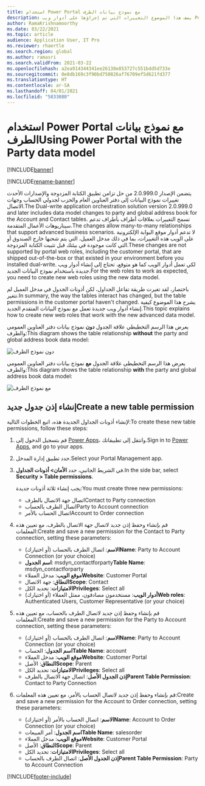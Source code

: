 ```yaml
---
title: استخدام Power Portal مع نموذج بيانات الطرف
description: يصف هذا الموضوع التغييرات التي تم إجراؤها على أدوار ويب Power Portal بسبب نموذج بيانات الطرف في الكتابة المزدوجة.
author: RamaKrishnamoorthy
ms.date: 03/22/2021
ms.topic: article
audience: Application User, IT Pro
ms.reviewer: rhaertle
ms.search.region: global
ms.author: ramasri
ms.search.validFrom: 2021-03-22
ms.openlocfilehash: a2ea914344341ee26138e853727c551bdd5d733e
ms.sourcegitcommit: 0e8db169c3f90bd750826af76709ef5d621fd377
ms.translationtype: HT
ms.contentlocale: ar-SA
ms.lasthandoff: 04/01/2021
ms.locfileid: "5833080"
---
```

# <a name="using-power-portal-with-the-party-data-model"></a><span data-ttu-id="c1edd-103">استخدام Power Portal مع نموذج بيانات الطرف</span><span class="sxs-lookup"><span data-stu-id="c1edd-103">Using Power Portal with the Party data model</span></span>

[!INCLUDE[banner](../../includes/banner.md)]

[!INCLUDE[rename-banner](~/includes/cc-data-platform-banner.md)]

<span data-ttu-id="c1edd-104">يتضمن الإصدار 2.0.999.0 من حل تزامن تطبيق الكتابة المزدوجة والإصدارات الأحدث تغييرات نموذج البيانات إلى دفتر العناوين العام والحزب لجدولي الحساب وجهات الاتصال.</span><span class="sxs-lookup"><span data-stu-id="c1edd-104">The Dual-write application orchestration solution version 2.0.999.0 and later includes data model changes to party and global address book for the Account and Contact tables.</span></span> <span data-ttu-id="c1edd-105">تسمح التغييرات بعلاقات أطراف بأطراف تدعم سيناريوهات الأعمال المتقدمة.</span><span class="sxs-lookup"><span data-stu-id="c1edd-105">The changes allow many-to-many relationships that support advanced business scenarios.</span></span> <span data-ttu-id="c1edd-106">لا تدعم أدوار موقع البوابة الإلكترونية على الويب هذه التغييرات، بما في ذلك مدخل العميل، التي يتم شحنها خارج الصندوق أو التي كانت موجودة في بيئتك قبل تثبيت الكتابة المزدوجة.</span><span class="sxs-lookup"><span data-stu-id="c1edd-106">These changes are not supported by portal web roles, including the customer portal, that are shipped out-of-the-box or that existed in your environment before you installed dual-write.</span></span> <span data-ttu-id="c1edd-107">لكي تعمل أدوار الويب كما هو متوقع، تحتاج إلى إنشاء أدوار ويب جديدة باستخدام نموذج البيانات الجديد.</span><span class="sxs-lookup"><span data-stu-id="c1edd-107">For the web roles to work as expected, you need to create new web roles using the new data model.</span></span> 

<span data-ttu-id="c1edd-108">باختصار، لقد تغيرت طريقة تفاعل الجداول، لكن أذونات الجدول في مدخل العميل لم تتغير.</span><span class="sxs-lookup"><span data-stu-id="c1edd-108">In summary, the way the tables interact has changed, but the table permissions in the customer portal haven't changed.</span></span> <span data-ttu-id="c1edd-109">يشرح هذا الموضوع كيفية إنشاء أدوار ويب جديدة تعمل مع نموذج البيانات المتقدم الجديد.</span><span class="sxs-lookup"><span data-stu-id="c1edd-109">This topic explains how to create new web roles that work with the new advanced data model.</span></span>

<span data-ttu-id="c1edd-110">يعرض هذا الرسم التخطيطي علاقة الجدول **دون** نموذج بيانات دفتر العناوين العمومي والطرف:</span><span class="sxs-lookup"><span data-stu-id="c1edd-110">This diagram shows the table relationship **without** the party and global address book data model:</span></span>

   ![دون نموذج الطرف](media/without-party-model.PNG)

<span data-ttu-id="c1edd-112">يعرض هذا الرسم التخطيطي علاقة الجدول **مع** نموذج بيانات دفتر العناوين العمومي والطرف:</span><span class="sxs-lookup"><span data-stu-id="c1edd-112">This diagram shows the table relationship **with** the party and global address book data model:</span></span>

   ![مع نموذج الطرف](media/with-party-model.png)

## <a name="create-a-new-table-permission"></a><span data-ttu-id="c1edd-114">إنشاء إذن جدول جديد</span><span class="sxs-lookup"><span data-stu-id="c1edd-114">Create a new table permission</span></span>

<span data-ttu-id="c1edd-115">لإنشاء أذونات الجداول الجديدة هذه، اتبع الخطوات التالية:</span><span class="sxs-lookup"><span data-stu-id="c1edd-115">To create these new table permissions, follow these steps:</span></span>

1. <span data-ttu-id="c1edd-116">قم بتسجيل الدخول إلى [Power Apps](https://make.powerapps.com)، وانتقل إلى تطبيقاتك.</span><span class="sxs-lookup"><span data-stu-id="c1edd-116">Sign in to [Power Apps](https://make.powerapps.com), and go to your apps.</span></span>
2. <span data-ttu-id="c1edd-117">حدد تطبيق إدارة المدخل.</span><span class="sxs-lookup"><span data-stu-id="c1edd-117">Select your Portal Management app.</span></span>
3. <span data-ttu-id="c1edd-118">في الشريط الجانبي، حدد **الأمان> أذونات الجداول**.</span><span class="sxs-lookup"><span data-stu-id="c1edd-118">In the side bar, select **Security > Table permissions**.</span></span>

    <span data-ttu-id="c1edd-119">يجب إنشاء ثلاثة أذونات جديدة:</span><span class="sxs-lookup"><span data-stu-id="c1edd-119">You must create three new permissions:</span></span>

    + <span data-ttu-id="c1edd-120">اتصال جهة الاتصال بالطرف</span><span class="sxs-lookup"><span data-stu-id="c1edd-120">Contact to Party connection</span></span>
    + <span data-ttu-id="c1edd-121">اتصال الطرف بالحساب</span><span class="sxs-lookup"><span data-stu-id="c1edd-121">Party to Account connection</span></span>
    + <span data-ttu-id="c1edd-122">اتصال الحساب بالأمر</span><span class="sxs-lookup"><span data-stu-id="c1edd-122">Account to Order connection</span></span>

4. <span data-ttu-id="c1edd-123">قم بإنشاء وحفظ إذن جديد لاتصال جهة الاتصال بالطرف، مع تعيين هذه المعلمات:</span><span class="sxs-lookup"><span data-stu-id="c1edd-123">Create and save a new permission for the Contact to Party connection, setting these parameters:</span></span>

    + <span data-ttu-id="c1edd-124">**الاسم**: اتصال الطرف بالحساب (أو اختيارك)</span><span class="sxs-lookup"><span data-stu-id="c1edd-124">**Name**: Party to Account Connection (or your choice)</span></span>
    + <span data-ttu-id="c1edd-125">**اسم الجدول**: msdyn_contactforparty</span><span class="sxs-lookup"><span data-stu-id="c1edd-125">**Table Name**: msdyn_contactforparty</span></span>
    + <span data-ttu-id="c1edd-126">**موقع الويب**: مدخل العملاء</span><span class="sxs-lookup"><span data-stu-id="c1edd-126">**Website**: Customer Portal</span></span>
    + <span data-ttu-id="c1edd-127">**النطاق**: جهة الاتصال</span><span class="sxs-lookup"><span data-stu-id="c1edd-127">**Scope**: Contact</span></span>
    + <span data-ttu-id="c1edd-128">**الامتيازات**: تحديد الكل</span><span class="sxs-lookup"><span data-stu-id="c1edd-128">**Privileges**: Select all</span></span>
    + <span data-ttu-id="c1edd-129">**أدوار الويب**: مستخدمون مصادقون، ممثل العملاء (أو اختيارك)</span><span class="sxs-lookup"><span data-stu-id="c1edd-129">**Web roles**: Authenticated Users, Customer Representative (or your choice)</span></span>

5. <span data-ttu-id="c1edd-130">قم بإنشاء وحفظ إذن جديد لاتصال الطرف بالحساب، مع تعيين هذه المعلمات:</span><span class="sxs-lookup"><span data-stu-id="c1edd-130">Create and save a new permission for the Party to Account connection, setting these parameters:</span></span>

    + <span data-ttu-id="c1edd-131">**الاسم**: اتصال الطرف بالحساب (أو اختيارك)</span><span class="sxs-lookup"><span data-stu-id="c1edd-131">**Name**: Party to Account Connection (or your choice)</span></span>
    + <span data-ttu-id="c1edd-132">**اسم الجدول**: الحساب</span><span class="sxs-lookup"><span data-stu-id="c1edd-132">**Table Name**: account</span></span>
    + <span data-ttu-id="c1edd-133">**موقع الويب**: مدخل العملاء</span><span class="sxs-lookup"><span data-stu-id="c1edd-133">**Website**: Customer Portal</span></span>
    + <span data-ttu-id="c1edd-134">**النطاق**: الأصل</span><span class="sxs-lookup"><span data-stu-id="c1edd-134">**Scope**: Parent</span></span>
    + <span data-ttu-id="c1edd-135">**الامتيازات**: تحديد الكل</span><span class="sxs-lookup"><span data-stu-id="c1edd-135">**Privileges**: Select all</span></span>
    + <span data-ttu-id="c1edd-136">**إذن الجدول الأصل**: اتصال جهة الاتصال بالطرف</span><span class="sxs-lookup"><span data-stu-id="c1edd-136">**Parent Table Permission**: Contact to Party Connection</span></span>

6. <span data-ttu-id="c1edd-137">قم بإنشاء وحفظ إذن جديد لاتصال الحساب بالأمر، مع تعيين هذه المعلمات:</span><span class="sxs-lookup"><span data-stu-id="c1edd-137">Create and save a new permission for the Account to Order connection, setting these parameters:</span></span>

    + <span data-ttu-id="c1edd-138">**الاسم**: اتصال الحساب بالأمر (أو اختيارك)</span><span class="sxs-lookup"><span data-stu-id="c1edd-138">**Name**: Account to Order Connection (or your choice)</span></span>
    + <span data-ttu-id="c1edd-139">**اسم الجدول**: أمر المبيعات</span><span class="sxs-lookup"><span data-stu-id="c1edd-139">**Table Name**: salesorder</span></span>
    + <span data-ttu-id="c1edd-140">**موقع الويب**: مدخل العملاء</span><span class="sxs-lookup"><span data-stu-id="c1edd-140">**Website**: Customer Portal</span></span>
    + <span data-ttu-id="c1edd-141">**النطاق**: الأصل</span><span class="sxs-lookup"><span data-stu-id="c1edd-141">**Scope**: Parent</span></span>
    + <span data-ttu-id="c1edd-142">**الامتيازات**: تحديد الكل</span><span class="sxs-lookup"><span data-stu-id="c1edd-142">**Privileges**: Select all</span></span>
    + <span data-ttu-id="c1edd-143">**إذن الجدول الأصل**: اتصال الطرف بالحساب</span><span class="sxs-lookup"><span data-stu-id="c1edd-143">**Parent Table Permission**: Party to Account Connection</span></span>

[!INCLUDE[footer-include](../../../../includes/footer-banner.md)]

